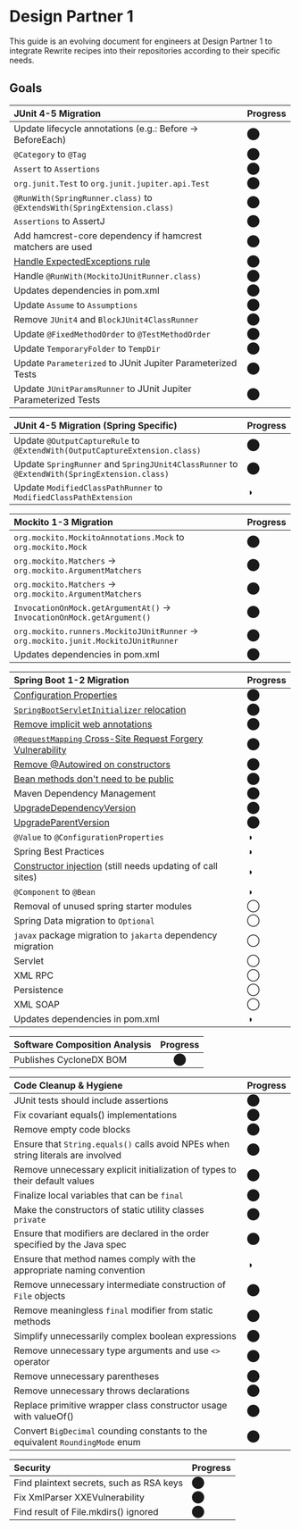 # Design Partner 1

This guide is an evolving document for engineers at Design Partner 1 to integrate Rewrite recipes into their repositories according to their specific needs.

## Goals

| JUnit 4-5 Migration | Progress |
| :--- | :--- |
| Update lifecycle annotations \(e.g.: Before -&gt; BeforeEach\) | ⬤ |
| `@Category` to `@Tag` | ⬤ |
| `Assert` to `Assertions` | ⬤ |
| `org.junit.Test` to `org.junit.jupiter.api.Test` | ⬤ |
| `@RunWith(SpringRunner.class)` to `@ExtendsWith(SpringExtension.class)` | ⬤ |
| `Assertions` to AssertJ | ⬤ |
| Add hamcrest-core dependency if hamcrest matchers are used | ⬤ |
| [Handle ExpectedExceptions rule](https://github.com/openrewrite/rewrite-testing-frameworks/issues/9) | ⬤ |
| Handle `@RunWith(MockitoJUnitRunner.class)` | ⬤ |
| Updates dependencies in pom.xml | ⬤ |
| Update `Assume` to `Assumptions` | ⬤ |
| Remove `JUnit4` and `BlockJUnit4ClassRunner` | ⬤ |
| Update `@FixedMethodOrder` to `@TestMethodOrder` | ⬤ |
| Update `TemporaryFolder` to `TempDir` | ⬤ |
| Update `Parameterized` to JUnit Jupiter Parameterized Tests | ⬤ |
| Update `JUnitParamsRunner` to JUnit Jupiter Parameterized Tests | ⬤ |

| JUnit 4-5 Migration \(Spring Specific\) | Progress |
| :--- | :--- |
| Update `@OutputCaptureRule` to `@ExtendWith(OutputCaptureExtension.class)` | ⬤ |
| Update `SpringRunner` and `SpringJUnit4ClassRunner` to `@ExtendWith(SpringExtension.class)` | ⬤ |
| Update `ModifiedClassPathRunner` to `ModifiedClassPathExtension` | ◑ |

| Mockito 1-3 Migration | Progress |
| :--- | :--- |
| `org.mockito.MockitoAnnotations.Mock` to `org.mockito.Mock` | ⬤ |
| `org.mockito.Matchers` -&gt; `org.mockito.ArgumentMatchers` | ⬤ |
| `org.mockito.Matchers` -&gt; `org.mockito.ArgumentMatchers` | ⬤ |
| `InvocationOnMock.getArgumentAt()` -&gt; `InvocationOnMock.getArgument()` | ⬤ |
| `org.mockito.runners.MockitoJUnitRunner` -&gt; `org.mockito.junit.MockitoJUnitRunner` | ⬤ |
| Updates dependencies in pom.xml | ⬤ |

| Spring Boot 1-2 Migration | Progress |
| :--- | :--- |
| [Configuration Properties](design-partner-1.md) | ⬤ |
| [`SpringBootServletInitializer` relocation](design-partner-1.md) | ⬤ |
| [Remove implicit web annotations](design-partner-1.md) | ⬤ |
| [`@RequestMapping` Cross-Site Request Forgery Vulnerability](design-partner-1.md) | ⬤ |
| [Remove @Autowired on constructors](design-partner-1.md) | ⬤ |
| [Bean methods don't need to be public](design-partner-1.md) | ⬤ |
| Maven Dependency Management | ⬤ |
| [UpgradeDependencyVersion](design-partner-1.md) | ⬤ |
| [UpgradeParentVersion](design-partner-1.md) | ⬤ |
| `@Value` to `@ConfigurationProperties` | ◑ |
| Spring Best Practices | ◑ |
| [Constructor injection](design-partner-1.md) \(still needs updating of call sites\) | ◑ |
| `@Component` to `@Bean` | ◑ |
| Removal of unused spring starter modules | ◯ |
| Spring Data migration to `Optional` | ◯ |
| `javax` package migration to `jakarta` dependency migration | ◯ |
| Servlet | ◯ |
| XML RPC | ◯ |
| Persistence | ◯ |
| XML SOAP | ◯ |
| Updates dependencies in pom.xml | ◑ |

| Software Composition Analysis | Progress |
| :--- | :---: |
| Publishes CycloneDX BOM | ⬤ |

| Code Cleanup & Hygiene | Progress |
| :--- | :--- |
| JUnit tests should include assertions | ⬤ |
| Fix covariant equals\(\) implementations | ⬤ |
| Remove empty code blocks | ⬤ |
| Ensure that `String.equals()` calls avoid NPEs when string literals are involved | ⬤ |
| Remove unnecessary explicit initialization of types to their default values | ⬤ |
| Finalize local variables that can be `final` | ⬤ |
| Make the constructors of static utility classes `private`  | ⬤ |
| Ensure that modifiers are declared in the order specified by the Java spec | ⬤ |
| Ensure that method names comply with the appropriate naming convention | ◑ |
| Remove unnecessary intermediate construction of `File` objects | ⬤ |
| Remove meaningless `final` modifier from static methods | ⬤ |
| Simplify unnecessarily complex boolean expressions  | ⬤ |
| Remove unnecessary type arguments and use `<>` operator | ⬤ |
| Remove unnecessary parentheses | ⬤ |
| Remove unnecessary throws declarations | ⬤ |
| Replace primitive wrapper class constructor usage with valueOf\(\) | ⬤ |
| Convert `BigDecimal` counding constants to the equivalent `RoundingMode` enum | ⬤ |

| Security | Progress |
| :--- | :--- |
| Find plaintext secrets, such as RSA keys | ⬤ |
| Fix XmlParser XXEVulnerability | ⬤ |
| Find result of File.mkdirs\(\) ignored | ⬤ |

